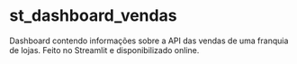 # st_dashboard_vendas
Dashboard contendo informações sobre a API das vendas de uma franquia de lojas. Feito no Streamlit e disponibilizado online. 
